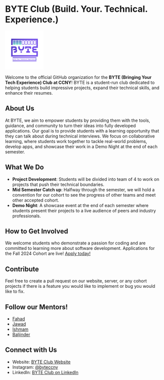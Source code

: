 # BYTE Club (Build. Your. Technical. Experience.) 

<img src="../img/Primary%20Logo.png"
     alt="BYTE Logo"
     style="max-width:25%;" />

Welcome to the official GitHub organization for the **BYTE (Bringing Your Tech Experience) Club at CCNY**! BYTE is a student-run club dedicated to helping students build impressive projects, expand their technical skills, and enhance their resumes.

## About Us

At BYTE, we aim to empower students by providing them with the tools, guidance, and community to turn their ideas into fully developed applications. Our goal is to provide students with a learning opportunity that they can talk about during technical interviews. We focus on collaborative learning, where students work together to tackle real-world problems, develop apps, and showcase their work in a Demo Night at the end of each semester.

## What We Do

- **Project Development**: Students will be divided into team of 4 to work on projects that push their technical boundaries. 
- **Mid Semester Catch up**: Halfway through the semester, we will hold a convention for our cohort to see the progress of other teams and meet other accepted cohort.
- **Demo Night**: A showcase event at the end of each semester where students present their projects to a live audience of peers and industry professionals.
  
## How to Get Involved

We welcome students who demonstrate a passion for coding and are committed to learning more about software development. Applications for the Fall 2024 Cohort are live! [Apply today!](https://docs.google.com/forms/d/e/1FAIpQLSfK8xf-lyFWMm4BcrrwNYlRb0mCMfye_oKbfJgYZVkvQY5SJg/viewform?usp=sf_link)

## Contribute
Feel free to create a pull request on our website, server, or any cohort projects if there is a feature you would like to implement or bug you would like to fix.

## Follow our Mentors!
- [Fahad](https://github.com/LordFarquaadtheCreator)
- [Jawad](https://github.com/joewadk)
- [Ishmam](https://github.com/IshmamF)
- [Baljinder](https://github.com/BaljinderHothi)

## Connect with Us

- Website: [BYTE Club Website](https://www.byteccny.com/)
- Instagram: [@byteccny](https://instagram.com/byteccny)
- LinkedIn: [BYTE Club on LinkedIn](https://www.linkedin.com/company/byte-ccny/)
